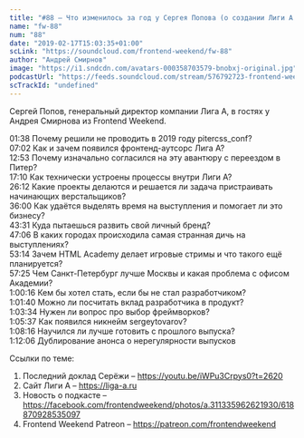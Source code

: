 ```yaml
---
title: "#88 – Что изменилось за год у Сергея Попова (о создании Лиги А и проблеме фронтендеров без опыта)"
name: "fw-88"
num: "88"
date: "2019-02-17T15:03:35+01:00"
scLink: "https://soundcloud.com/frontend-weekend/fw-88"
author: "Андрей Смирнов"
image: "https://i1.sndcdn.com/avatars-000358703579-bnobxj-original.jpg"
podcastUrl: "https://feeds.soundcloud.com/stream/576792723-frontend-weekend-fw-88.m4a"
scTrackId: "undefined"
---
```

Сергей Попов, генеральный директор компании Лига А, в гостях у Андрея Смирнова из Frontend Weekend. 

<timecode sec="98">01:38</timecode> Почему решили не проводить в 2019 году pitercss_conf?
<br><timecode sec="422">07:02</timecode> Как и зачем появился фронтенд-аутсорс Лига А?
<br><timecode sec="773">12:53</timecode> Почему изначально согласился на эту авантюру с переездом в Питер?
<br><timecode sec="1030">17:10</timecode> Как технически устроены процессы внутри Лиги А?
<br><timecode sec="1572">26:12</timecode> Какие проекты делаются и решается ли задача пристраивать начинающих верстальщиков?
<br><timecode sec="2160">36:00</timecode> Как удаётся выделять время на выступления и помогает ли это бизнесу?
<br><timecode sec="2611">43:31</timecode> Куда пытаешься развить свой личный бренд?
<br><timecode sec="2826">47:06</timecode> В каких городах происходила самая странная дичь на выступлениях?
<br><timecode sec="3194">53:14</timecode> Зачем HTML Academy делает игровые стримы и что такого ещё планируется?
<br><timecode sec="3445">57:25</timecode> Чем Санкт-Петербург лучше Москвы и какая проблема с офисом Академии?
<br><timecode sec="3616">1:00:16</timecode> Кем бы хотел стать, если бы не стал разработчиком?
<br><timecode sec="3700">1:01:40</timecode> Можно ли посчитать вклад разработчика в продукт?
<br><timecode sec="3814">1:03:34</timecode> Нужен ли вопрос про выбор фреймворков?
<br><timecode sec="3937">1:05:37</timecode> Как появился никнейм sergeytovarov?
<br><timecode sec="4096">1:08:16</timecode> Научился ли лучше готовить с прошлого выпуска?
<br><timecode sec="4326">1:12:06</timecode> Дублирование анонса о нерегулярности выпусков

Ссылки по теме:
1) Последний доклад Серёжи – https://youtu.be/iWPu3Crpys0?t=2620
2) Сайт Лиги А – https://liga-a.ru
3) Новость о подкасте – https://facebook.com/frontendweekend/photos/a.311335962621930/618870928535097
4) Frontend Weekend Patreon – https://patreon.com/frontendweekend